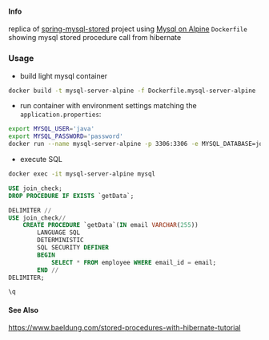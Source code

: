 #### Info

replica of [spring-mysql-stored](https://github.com/Java-Gyan-Mantra/spring-mvc-stored-procedure-call) project using [Mysql on Alpine](https://github.com/wangxian/alpine-mysql) `Dockerfile` showing mysql stored procedure call from hibernate

### Usage

* build light mysql container
```sh
docker build -t mysql-server-alpine -f Dockerfile.mysql-server-alpine .
```
* run container with environment settings matching the `application.properties`:
```sh
export MYSQL_USER='java'
export MYSQL_PASSWORD='password'
docker run --name mysql-server-alpine -p 3306:3306 -e MYSQL_DATABASE=join_check -e MYSQL_USER=$MYSQL_USER -e MYSQL_PASSWORD=${MYSQL_PASSWORD} -e MYSQL_ROOT_PASSWORD=password -d mysql-server-alpine
```
* execute SQL 

```sh
docker exec -it mysql-server-alpine mysql
```

```sql
USE join_check;
DROP PROCEDURE IF EXISTS `getData`;

DELIMITER //
USE join_check//
    CREATE PROCEDURE `getData`(IN email VARCHAR(255))
        LANGUAGE SQL
        DETERMINISTIC
        SQL SECURITY DEFINER
        BEGIN
            SELECT * FROM employee WHERE email_id = email;
        END //
DELIMITER;
```
```sql
\q
```
#### See Also

https://www.baeldung.com/stored-procedures-with-hibernate-tutorial

